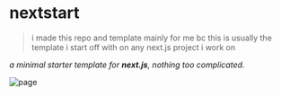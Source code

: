# nextstart

> i made this repo and template mainly for me bc this is usually the template i start off with on any next.js project i work on

_a minimal starter template for **next.js**, nothing too complicated._

![page](page.png)
